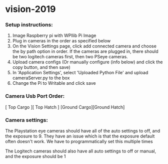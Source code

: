# vision-2019

### Setup instructions:

1. Image Raspberry pi with WPIlib Pi Image
2. Plug in cameras in the order as specified below
3. On the Vision Settings page, click add connected camera and choose the by path option in order. If the cameras are plugged in, there should be two logitech cameras first, then two PSeye cameras.
4. Upload camera configs (Or manually configure (info below) and click the copy button, and then save)
5. In 'Application Settings', select 'Uploaded Python File' and upload cameraServer.py to the box
6. Change the Pi to Writable and click save

### Camera Usb Port Order:

[ Top Cargo  ][ Top Hatch  ]
[Ground Cargo][Ground Hatch]

### Camera settings:

The Playstation eye cameras should have all of the auto settings to off, and the exposure to 9. They have an issue which is that the exposure default often doesn't work. We have to programmatically set this multiple times

The Logitech cameras should also have all auto settings to off or manual, and the exposure should be 1